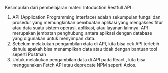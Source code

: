 Kesimpulan dari pembelajaran materi Intoduction Restfull API :

1. API (Application Programming Interface) adalah sekumpulan fungsi dan prosedur yang memungkinkan pembuatan aplikasi yang mengakses fitur atau data suatu sistem operasi, aplikasi, atau layanan lainnya. API merupakan jembatan penghubung antara aplikasi dengan database yang digunakan untuk menyimpan data.
2. Sebelum melakukan pengambilan data di API, kita bisa cek API terlebih dahulu apakah bisa menampilkan data atau tidak dengan bantuan tool seperti Postman
3. Untuk melakukan pengambilan data di API pada React , kita bisa menggunakan Fetch API atau deprecate NPM seperti Axios.
